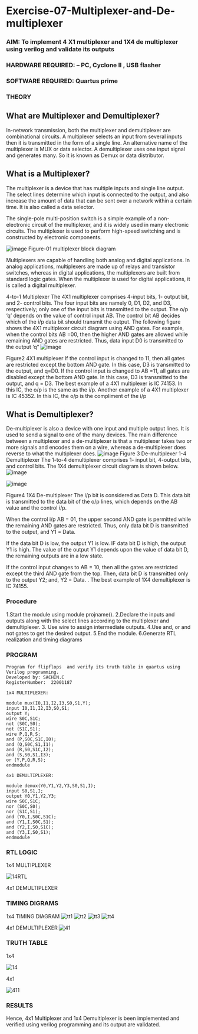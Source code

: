 # Exercise-07-Multiplexer-and-De-multiplexer
### AIM: To implement 4 X1 multiplexer and 1X4 de multiplexer using verilog and validate its outputs
### HARDWARE REQUIRED:  – PC, Cyclone II , USB flasher
### SOFTWARE REQUIRED:   Quartus prime
### THEORY 

## What are Multiplexer and Demultiplexer?
In-network transmission, both the multiplexer and demultiplexer are combinational circuits. A multiplexer selects an input from several inputs then it is transmitted in the form of a single line. An alternative name of the multiplexer is MUX or data selector. A demultiplexer uses one input signal and generates many. So it is known as Demux or data distributor.

## What is a Multiplexer?
The multiplexer is a device that has multiple inputs and single line output. The select lines determine which input is connected to the output, and also increase the amount of data that can be sent over a network within a certain time. It is also called a data selector.

The single-pole multi-position switch is a simple example of a non-electronic circuit of the multiplexer, and it is widely used in many electronic circuits. The multiplexer is used to perform high-speed switching and is constructed by electronic components.

![image](https://user-images.githubusercontent.com/36288975/170912485-73c395c7-23c0-4e78-a53d-a2f0d07d9662.png)
          Figure-01 multiplexer block diagram 

Multiplexers are capable of handling both analog and digital applications. In analog applications, multiplexers are made up of relays and transistor switches, whereas in digital applications, the multiplexers are built from standard logic gates. When the multiplexer is used for digital applications, it is called a digital multiplexer.

4-to-1 Multiplexer
The 4X1 multiplexer comprises 4-input bits, 1- output bit, and 2- control bits. The four input bits are namely 0, D1, D2, and D3, respectively; only one of the input bits is transmitted to the output. The o/p ‘q’ depends on the value of control input AB. The control bit AB decides which of the i/p data bit should transmit the output. The following figure shows the 4X1 multiplexer circuit diagram using AND gates. For example, when the control bits AB =00, then the higher AND gates are allowed while remaining AND gates are restricted. Thus, data input D0 is transmitted to the output ‘q”
![image](https://user-images.githubusercontent.com/36288975/170912568-3598c60a-5035-41f3-b0c4-ccedba13aca5.png)


Figure2 4X1 multiplexer 
If the control input is changed to 11, then all gates are restricted except the bottom AND gate. In this case, D3 is transmitted to the output, and q=D0. If the control input is changed to AB =11, all gates are disabled except the bottom AND gate. In this case, D3 is transmitted to the output, and q = D3. The best example of a 4X1 multiplexer is IC 74153. In this IC, the o/p is the same as the i/p. Another example of a 4X1 multiplexer is IC 45352. In this IC, the o/p is the compliment of the i/p


## What is Demultiplexer?
De-multiplexer is also a device with one input and multiple output lines. It is used to send a signal to one of the many devices. The main difference between a multiplexer and a de-multiplexer is that a multiplexer takes two or more signals and encodes them on a wire, whereas a de-multiplexer does reverse to what the multiplexer does.
![image](https://user-images.githubusercontent.com/36288975/170912606-a30e4b74-1726-4430-b245-2c3c3d9c232d.png)
Figure 3 De-multiplexer 
1-4 Demultiplexer
The 1-to-4 demultiplexer comprises 1- input bit, 4-output bits, and control bits. The 1X4 demultiplexer circuit diagram is shown below.![image](https://user-images.githubusercontent.com/36288975/170912683-00fb746a-1d45-4023-91d1-3a70b841073c.png)

![image](https://user-images.githubusercontent.com/36288975/170912741-7cbd52af-7e0d-4be3-b5c6-6fb9c4eca7c9.png)

Figure4 1X4 De-multiplexer 
The i/p bit is considered as Data D. This data bit is transmitted to the data bit of the o/p lines, which depends on the AB value and the control i/p.

When the control i/p AB = 01, the upper second AND gate is permitted while the remaining AND gates are restricted. Thus, only data bit D is transmitted to the output, and Y1 = Data.

If the data bit D is low, the output Y1 is low. IF data bit D is high, the output Y1 is high. The value of the output Y1 depends upon the value of data bit D, the remaining outputs are in a low state.

If the control input changes to AB = 10, then all the gates are restricted except the third AND gate from the top. Then, data bit D is transmitted only to the output Y2; and, Y2 = Data. . The best example of 1X4 demultiplexer is IC 74155.

 
 
### Procedure
1.Start the module using module projname(). 2.Declare the inputs and outputs along with the select lines according to the multiplexer and demultiplexer. 3. Use wire to assign intermediate outputs. 4.Use and, or and not gates to get the desired output. 5.End the module. 6.Generate RTL realization and timing diagrams



### PROGRAM 
```
Program for flipflops  and verify its truth table in quartus using Verilog programming.
Developed by: SACHIN.C
RegisterNumber:  22001187

1x4 MULTIPLEXER:

module mux(I0,I1,I2,I3,S0,S1,Y); 
input I0,I1,I2,I3,S0,S1;
output Y;
wire S0C,S1C;
not (S0C,S0); 
not (S1C,S1);
wire P,Q,R,S;
and (P,S0C,S1C,I0);
and (Q,S0C,S1,I1); 
and (R,S0,S1C,I2); 
and (S,S0,S1,I3); 
or (Y,P,Q,R,S);
endmodule

4x1 DEMULTIPLEXER:

module demux(Y0,Y1,Y2,Y3,S0,S1,I);
input S0,S1,I;
output Y0,Y1,Y2,Y3;
wire S0C,S1C; 
nor (S0C,S0);
nor (S1C,S1);
and (Y0,I,S0C,S1C);
and (Y1,I,S0C,S1); 
and (Y2,I,S0,S1C); 
and (Y3,I,S0,S1); 
endmodule
```

### RTL LOGIC  

1x4 MULTIPLEXER

![14RTL](https://user-images.githubusercontent.com/113497666/215308574-56dbc681-08b6-4f33-8317-ee15fc40ed43.png)


4x1 DEMULTIPLEXER


### TIMING DIGRAMS  

1x4 TIMING DIAGRAM
![tt1](https://user-images.githubusercontent.com/113497666/215322878-4a21ecea-45c5-4167-a46a-60ea79584de2.png)
![tt2](https://user-images.githubusercontent.com/113497666/215322888-61c5db7c-adcf-4a8a-9254-fc66be2f49e1.png)
![tt3](https://user-images.githubusercontent.com/113497666/215322893-542e49f8-5b8e-458f-9632-214b374f0fc8.png)
![tt4](https://user-images.githubusercontent.com/113497666/215322899-8cf97112-8bd8-431f-b1fc-6fe0e5f20bf2.png)

4x1 DEMULTIPLEXER
![41](https://user-images.githubusercontent.com/113497666/215323016-7d81c5c5-92db-410e-abaa-b4c8655a68cb.png)


### TRUTH TABLE 

1x4

![14](https://user-images.githubusercontent.com/113497666/215323030-032fd9dc-002a-41df-967c-d3b02176e2c0.png)


4x1

![411](https://user-images.githubusercontent.com/113497666/215323052-4a8cc3dd-2d1f-4151-8d2f-9df7e546fc4b.png)


### RESULTS 
Hence, 4x1 Multiplexer and 1x4 Demultiplexer is been implemented and verified using verilog programming and its output are validated.
